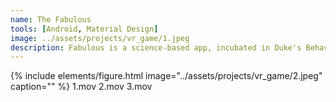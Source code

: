 ```yaml
---
name: The Fabulous
tools: [Android, Material Design]
image: ../assets/projects/vr_game/1.jpeg
description: Fabulous is a science-based app, incubated in Duke's Behavioral Economics Lab, that will help you build healthy rituals into your life, just like an elite athlete.
---
```


{% include elements/figure.html image="../assets/projects/vr_game/2.jpeg" caption="" %}
1.mov
2.mov
3.mov